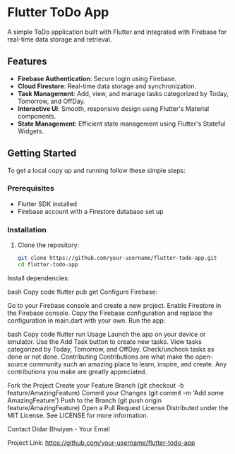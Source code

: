 # Flutter ToDo App

A simple ToDo application built with Flutter and integrated with Firebase for real-time data storage and retrieval.

## Features

- **Firebase Authentication**: Secure login using Firebase.
- **Cloud Firestore**: Real-time data storage and synchronization.
- **Task Management**: Add, view, and manage tasks categorized by Today, Tomorrow, and OffDay.
- **Interactive UI**: Smooth, responsive design using Flutter's Material components.
- **State Management**: Efficient state management using Flutter's Stateful Widgets.

## Getting Started

To get a local copy up and running follow these simple steps:

### Prerequisites

- Flutter SDK installed
- Firebase account with a Firestore database set up

### Installation

1. Clone the repository:

   ```bash
   git clone https://github.com/your-username/flutter-todo-app.git
   cd flutter-todo-app
Install dependencies:

bash
Copy code
flutter pub get
Configure Firebase:

Go to your Firebase console and create a new project.
Enable Firestore in the Firebase console.
Copy the Firebase configuration and replace the configuration in main.dart with your own.
Run the app:

bash
Copy code
flutter run
Usage
Launch the app on your device or emulator.
Use the Add Task button to create new tasks.
View tasks categorized by Today, Tomorrow, and OffDay.
Check/uncheck tasks as done or not done.
Contributing
Contributions are what make the open-source community such an amazing place to learn, inspire, and create. Any contributions you make are greatly appreciated.

Fork the Project
Create your Feature Branch (git checkout -b feature/AmazingFeature)
Commit your Changes (git commit -m 'Add some AmazingFeature')
Push to the Branch (git push origin feature/AmazingFeature)
Open a Pull Request
License
Distributed under the MIT License. See LICENSE for more information.

Contact
Didar Bhuiyan - Your Email

Project Link: https://github.com/your-username/flutter-todo-app

